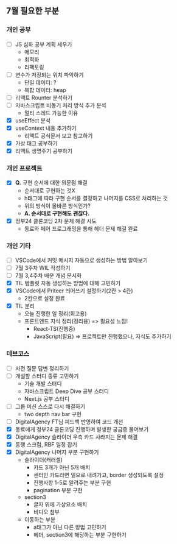 ## 7월 필요한 부분

### 개인 공부

- [ ] JS 심화 공부 계획 세우기
  - 메모리
  - 최적화
  - 리팩토링
- [ ] 변수가 저장되는 위치 파악하기
  - 단일 데이터: ?
  - 복합 데이터: heap
- [ ] 리액트 Rounter 분석하기
- [ ] 자바스크립트 비동기 처리 방식 추가 분석
  - 멀티 스레드 가능한 이유
- [x] useEffect 분석
- [x] useContext 내용 추가하기
  - 리액트 공식문서 보고 참고하기
- [x] 가상 태그 공부하기
- [x] 리액트 생명주기 공부하기

### 개인 프로젝트

- [x] **Q.** 구현 순서에 대한 의문점 해결
  - 순서대로 구현하는 것X
  - h태그에 따라 구현 순서를 결정하고 나머지를 CSS로 처리하는 것
  - 위의 방식이 올바른 방식인가?
  - **A. 순서대로 구현해도 괜찮다.**
- [x] 정부24 클론코딩 2차 문제 해결 시도
  - 동료와 페어 프로그래밍을 통해 헤더 문제 해결 완료

### 개인 기타

- [ ] VSCode에서 커밋 메시지 자동으로 생성하는 방법 알아보기
- [ ] 7월 3주차 WIL 작성하기
- [ ] 7월 3,4주차 배운 개념 문서화
- [x] TIL 템플릿 자동 생성하는 방법에 대해 고민하기
- [x] VSCode에서 Priteer 띄어쓰기 설정하기(2칸 > 4칸)
  - 2칸으로 설정 완료
- [x] TIL 분리
  - 오늘 진행한 일 정리(회고용)
  - 프론트엔드 지식 정리(정리용) => 필요성 느낌!
    - React-TS(진행중)
    - JavaScript(필요) => 프로젝트만 진행했으나, 지식도 추가하기

### 데브코스

- [ ] 사전 질문 답변 정리하기
- [ ] 개설할 스터디 종류 고민하기
  - 기술 개발 스터디
  - 자바스크립트 Deep Dive 공부 스터디
  - Next.js 공부 스터디
- [ ] 그룹 미션 스스로 다시 해결하기
  - two depth nav bar 구현
- [ ] DigitalAgency FT님 피드백 반영하여 코드 개선
- [x] 동료에게 정부24 클론코딩 진행하며 발생한 궁금증 물어보기
- [x] DigitalAgency 슬라이더 우측 카드 사라지는 문제 해결
- [x] 동행 스크럼, RBF 일정 잡기
- [x] DigitalAgency 나머지 부분 구현하기
  - 슬라이더(캐러셀)
    - 카드 3개가 아닌 5개 배치
    - 센터인 카드라면 밑으로 내려가고, border 생성되도록 설정
    - 진행사항 1-5로 알려주는 부분 구현
    - pagination 부분 구현
  - section3
    - 글자 위에 가상요소 배치
    - 비디오 첨부
  - 이동하는 부분
    - a태그가 아닌 다른 방법 고민하기
    - 헤더, section3에 해당하는 부분 구현하기
